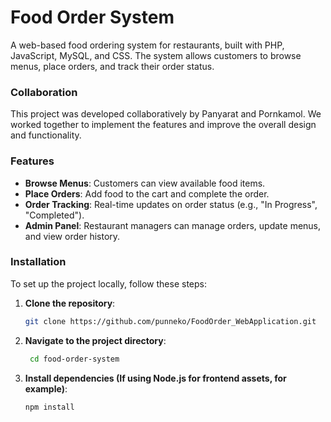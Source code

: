 # Food Order System

A web-based food ordering system for restaurants, built with PHP, JavaScript, MySQL, and CSS. The system allows customers to browse menus, place orders, and track their order status.

### Collaboration
This project was developed collaboratively by Panyarat and Pornkamol. We worked together to implement the features and improve the overall design and functionality.

### Features
- **Browse Menus**: Customers can view available food items.
- **Place Orders**: Add food to the cart and complete the order.
- **Order Tracking**: Real-time updates on order status (e.g., "In Progress", "Completed").
- **Admin Panel**: Restaurant managers can manage orders, update menus, and view order history.

### Installation

To set up the project locally, follow these steps:

1. **Clone the repository**:
   ```bash
   git clone https://github.com/punneko/FoodOrder_WebApplication.git
2. **Navigate to the project directory**:
   ```bash
    cd food-order-system

4. **Install dependencies (If using Node.js for frontend assets, for example)**:
   ```bash
   npm install
